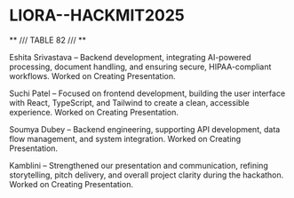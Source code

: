# LIORA--HACKMIT2025

**
///
TABLE 82
///
**

Eshita Srivastava – Backend development, integrating AI-powered processing, document handling, and ensuring secure, HIPAA-compliant workflows. Worked on Creating Presentation.

Suchi Patel – Focused on frontend development, building the user interface with React, TypeScript, and Tailwind to create a clean, accessible experience. Worked on Creating Presentation.

Soumya Dubey – Backend engineering, supporting API development, data flow management, and system integration. Worked on Creating Presentation.

Kamblini – Strengthened our presentation and communication, refining storytelling, pitch delivery, and overall project clarity during the hackathon. Worked on Creating Presentation.
